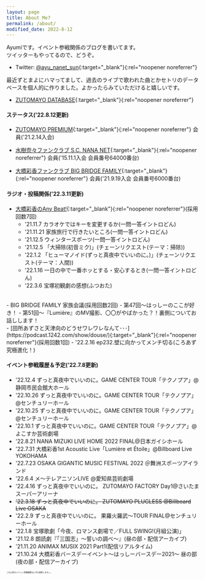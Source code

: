 ```yaml
---
layout: page
title: About Me?
permalink: /about/
modified_date: 2022-8-12
---
```


Ayumiです。イベント参戦関係のブログを書いてます。  
ツイッターもやってるので、どうぞ。

- Twitter: [@ayu_nanet_sun](https://twitter.com/ayu_nanet_sun){:target="_blank"}{:rel="noopener noreferrer"}

最近ずとまよにハマってまして、過去のライブで歌われた曲とかセトリのデータベースを個人的に作りました。よかったらみていただけると嬉しいです。

- [ZUTOMAYO DATABASE](https://zutomayo-database.herokuapp.com/){:target="_blank"}{:rel="noopener noreferrer"}

#### ステータス('22.8.12更新)
- [ZUTOMAYO PREMIUM](https://zutomayo.net/){:target="_blank"}{:rel="noopener noreferrer"} 会員('21.2.14入会)  

- [水樹奈々ファンクラブ S.C. NANA NET](https://fanclub.mizukinana.jp/){:target="_blank"}{:rel="noopener noreferrer"} 会員('15.11.1入会 会員番号64000番台)  

- [大橋彩香ファンクラブ BIG BRIDGE FAMILY](https://ohashiayaka.com/){:target="_blank"}{:rel="noopener noreferrer"} 会員('21.9.19入会 会員番号6000番台)  

#### ラジオ・投稿関係('22.3.11更新)
- [大橋彩香のAny Beat!](https://www.joqr.co.jp/qr/program/beat/){:target="_blank"}{:rel="noopener noreferrer"}(採用回数7回)
  - '21.11.7 カラオケではキーを変更するか(一問一答イントロどん)  
  - '21.11.21 家族旅行で行きたいところ(一問一答イントロどん)  
  - '21.12.5 ウィンタースポーツ(一問一答イントロどん)  
  - '21.12.5 「大掃除(初音ミク)」(チェーンリクエスト(テーマ：掃除))  
  - '22.1.2 「ヒューマノイド(ずっと真夜中でいいのに。)」(チェーンリクエスト(テーマ：人間))  
  - '22.1.16 一日の中で一番ホッとする・安心するとき(一問一答イントロどん)  
  - '22.3.6 宝塚初観劇の感想(ふつおた)  
<br>
- BIG BRIDGE FAMILY 家族会議(採用回数2回)  
  - 第47回〜はっしーのここが好き！  
  - 第51回〜『Lumière』のMV撮影、〇〇がやばかった？！裏側についてお話しします！  
<br>
- [田所あずさと天津向のどうせワレワレなんて･･･](https://podcast.1242.com/show/douse/){:target="_blank"}{:rel="noopener noreferrer"}(採用回数1回)  
  - '22.2.16 ep232.壁に向かってメンチ切る(ころあず究極進化！)


#### イベント参戦履歴＆予定('22.7.8更新)
- '22.12.4 ずっと真夜中でいいのに。GAME CENTER TOUR「テクノプア」@静岡市民会館大ホール
- '22.10.26 ずっと真夜中でいいのに。GAME CENTER TOUR「テクノプア」@センチュリーホール
- '22.10.25 ずっと真夜中でいいのに。GAME CENTER TOUR「テクノプア」@センチュリーホール
- '22.10.1 ずっと真夜中でいいのに。GAME CENTER TOUR「テクノプア」@よこすか芸術劇場
- '22.8.21 NANA MIZUKI LIVE HOME 2022 FINAL@日本ガイシホール
- '22.7.31 大橋彩香1st Acoustic Live「Lumière et Étoile」@Billboard Live YOKOHAMA
- '22.7.23 OSAKA GIGANTIC MUSIC FESTIVAL 2022 ＠舞洲スポーツアイランド
- '22.6.4 メ～テレアニソンLIVE @愛知県芸術劇場
- '22.4.16 ずっと真夜中でいいのに。 ZUTOMAYO FACTORY Day1@さいたまスーパーアリーナ
- ~~'22.3.18 ずっと真夜中でいいのに。 ZUTOMAYO PLUGLESS @Billboard Live OSAKA~~
- '22.2.9 ずっと真夜中でいいのに。 果羅火羅武〜TOUR FINAL@センチュリーホール
- '22.1.8 宝塚歌劇「今夜、ロマンス劇場で／FULL SWING!(月組公演)」
- '21.12.8 朗読劇『「三国志」〜誓いの調べ〜』(昼の部・配信アーカイブ)
- '21.11.20 ANIMAX MUSIX 2021 Part1(配信リアルタイム)
- '21.10.24 大橋彩香バースデーイベント〜はっしーバースデー2021〜 昼の部(夜の部・配信アーカイブ)  

<span style="font-size:5px">これ以前のイベント参戦履歴はいずれ更新します。。。</span>
